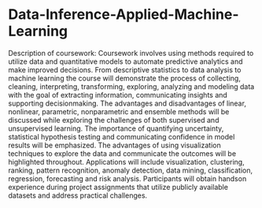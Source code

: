 # Data-Inference-Applied-Machine-Learning

Description of coursework:
Coursework involves using methods required to utilize data and quantitative models to automate predictive analytics and make improved decisions. From descriptive statistics to data analysis to machine learning the course will demonstrate the process of collecting, cleaning, interpreting, transforming, exploring, analyzing and modeling data with the goal of extracting information, communicating insights and supporting decisionmaking. The advantages and disadvantages of linear, nonlinear, parametric, nonparametric and ensemble methods will be discussed while exploring the challenges of both supervised and unsupervised learning. The importance of quantifying uncertainty, statistical hypothesis testing and communicating confidence in model results will be emphasized. The advantages of using visualization techniques to explore the data and communicate the outcomes will be highlighted throughout. Applications will include visualization, clustering, ranking, pattern recognition, anomaly detection, data mining, classification, regression, forecasting and risk analysis. Participants will obtain handson experience during project assignments that utilize publicly available datasets and address practical challenges.
